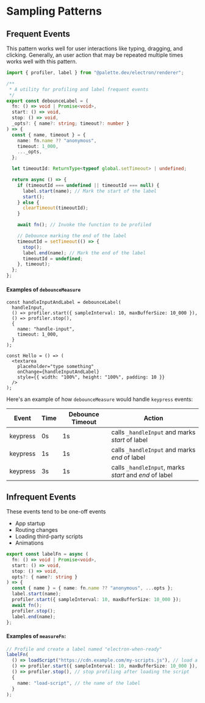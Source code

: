 # Sampling Patterns

## Frequent Events

This pattern works well for user interactions like typing, dragging, and clicking. Generally, an user action that may be repeated multiple times works well with this pattern.

```ts
import { profiler, label } from "@palette.dev/electron/renderer";

/**
 * A utility for profiling and label frequent events
 */
export const debounceLabel = (
  fn: () => void | Promise<void>,
  start: () => void,
  stop: () => void,
  _opts?: { name?: string; timeout?: number }
) => {
  const { name, timeout } = {
    name: fn.name ?? "anonymous",
    timeout: 1_000,
    ..._opts,
  };

  let timeoutId: ReturnType<typeof global.setTimeout> | undefined;

  return async () => {
    if (timeoutId === undefined || timeoutId === null) {
      label.start(name); // Mark the start of the label
      start();
    } else {
      clearTimeout(timeoutId);
    }

    await fn(); // Invoke the function to be profiled

    // Debounce marking the end of the label
    timeoutId = setTimeout(() => {
      stop();
      label.end(name); // Mark the end of the label
      timeoutId = undefined;
    }, timeout);
  };
};
```

#### Examples of `debounceMeasure`

```tsx
const handleInputAndLabel = debounceLabel(
  handleInput,
  () => profiler.start({ sampleInterval: 10, maxBufferSize: 10_000 }),
  () => profiler.stop(),
  {
    name: "handle-input",
    timeout: 1_000,
  }
);

const Hello = () => (
  <textarea
    placeholder="type something"
    onChange={handleInputAndLabel}
    style={{ width: "100%", height: "100%", padding: 10 }}
  />
);
```

Here's an example of how `debounceMeasure` would handle `keypress` events:

| Event    | Time | Debounce Timeout | Action                                                 |
| -------- | ---- | ---------------- | ------------------------------------------------------ |
| keypress | 0s   | 1s               | calls `_handleInput` and marks _start_ of label        |
| keypress | 1s   | 1s               | calls `_handleInput` and marks _end_ of label          |
| keypress | 3s   | 1s               | calls `_handleInput`, marks _start_ and _end_ of label |

## Infrequent Events

These events tend to be one-off events

- App startup
- Routing changes
- Loading third-party scripts
- Animations

```ts
export const labelFn = async (
  fn: () => void | Promise<void>,
  start: () => void,
  stop: () => void,
  opts?: { name?: string }
) => {
  const { name } = { name: fn.name ?? "anonymous", ...opts };
  label.start(name);
  profiler.start({ sampleInterval: 10, maxBufferSize: 10_000 });
  await fn();
  profiler.stop();
  label.end(name);
};
```

#### Examples of `measureFn`:

```ts
// Profile and create a label named "electron-when-ready"
labelFn(
  () => loadScript("https://cdn.example.com/my-scripts.js"), // load a script
  () => profiler.start({ sampleInterval: 10, maxBufferSize: 10_000 }), // start profiling before loading the script
  () => profiler.stop(), // stop profiling after loading the script
  {
    name: "load-script", // the name of the label
  }
);
```

